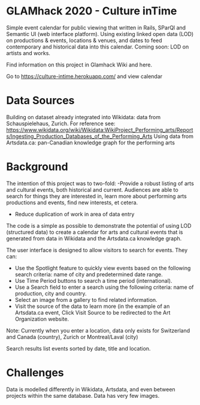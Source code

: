 GLAMhack 2020 - Culture inTime
=========================
Simple event calendar for public viewing that written in Rails, SParQl and Semantic UI (web interface platform). Using existing linked open data (LOD) on productions & events, locations & venues, and dates to feed contemporary and historical data into this calendar. Coming soon: LOD on artists and works. 

Find information on this project in Glamhack Wiki and here.

Go to https://culture-intime.herokuapp.com/ and view calendar

Data Sources
=========================
Building on dataset already integrated into Wikidata: data from Schauspielehaus, Zurich. For reference see: https://www.wikidata.org/wiki/Wikidata:WikiProject_Performing_arts/Reports/Ingesting_Production_Databases_of_the_Performing_Arts
Using data from Artsdata.ca: pan-Canadian knowledge graph for the performing arts 


Background
=========================
The intention of this project was to two-fold:
-Provide a robust listing of arts and cultural events, both historical and current. Audiences are able to search for things they are interested in, learn more about performing arts productions and events, find new interests, et cetera.
- Reduce duplication of work in area of data entry


The code is a simple as possible to demonstrate the potential of using LOD (structured data) to create a calendar for arts and cultural events that is generated from data in Wikidata and the Artsdata.ca knowledge graph. 

The user interface is designed to allow visitors to search for events. They can:
- Use the Spotlight feature to quickly view events based on the following search criteria: name of city and predetermined date range.
- Use Time Period buttons to search a time period (international).
- Use a Search field to enter a search using the following criteria: name of production, city and country.
- Select an image from a gallery to find related information.
- Visit the source of the data to learn more (in the example of an Artsdata.ca event, Click Visit Source to be redirected to the Art Organization website.

Note: Currently when you enter a location, data only exists for Switzerland and Canada (country), Zurich or Montreal/Laval (city)  

Search results list events sorted by date, title and location.


Challenges
=========================
Data is modelled differently in Wikidata, Artsdata, and even between projects within the same database.
Data has very few images.

